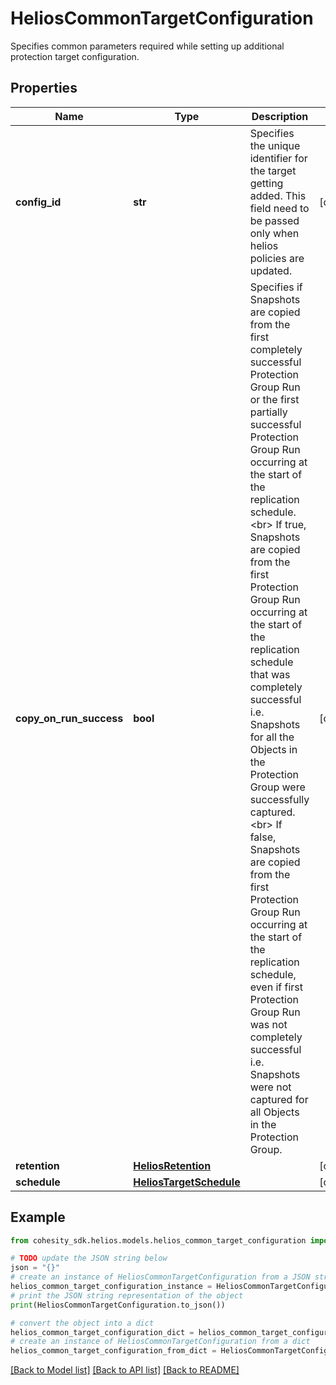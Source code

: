 # HeliosCommonTargetConfiguration

Specifies common parameters required while setting up additional protection target configuration.

## Properties

Name | Type | Description | Notes
------------ | ------------- | ------------- | -------------
**config_id** | **str** | Specifies the unique identifier for the target getting added. This field need to be passed only when helios policies are updated. | [optional] 
**copy_on_run_success** | **bool** | Specifies if Snapshots are copied from the first completely successful Protection Group Run or the first partially successful Protection Group Run occurring at the start of the replication schedule. &lt;br&gt; If true, Snapshots are copied from the first Protection Group Run occurring at the start of the replication schedule that was completely successful i.e. Snapshots for all the Objects in the Protection Group were successfully captured. &lt;br&gt; If false, Snapshots are copied from the first Protection Group Run occurring at the start of the replication schedule, even if first Protection Group Run was not completely successful i.e. Snapshots were not captured for all Objects in the Protection Group. | [optional] 
**retention** | [**HeliosRetention**](HeliosRetention.md) |  | [optional] 
**schedule** | [**HeliosTargetSchedule**](HeliosTargetSchedule.md) |  | [optional] 

## Example

```python
from cohesity_sdk.helios.models.helios_common_target_configuration import HeliosCommonTargetConfiguration

# TODO update the JSON string below
json = "{}"
# create an instance of HeliosCommonTargetConfiguration from a JSON string
helios_common_target_configuration_instance = HeliosCommonTargetConfiguration.from_json(json)
# print the JSON string representation of the object
print(HeliosCommonTargetConfiguration.to_json())

# convert the object into a dict
helios_common_target_configuration_dict = helios_common_target_configuration_instance.to_dict()
# create an instance of HeliosCommonTargetConfiguration from a dict
helios_common_target_configuration_from_dict = HeliosCommonTargetConfiguration.from_dict(helios_common_target_configuration_dict)
```
[[Back to Model list]](../README.md#documentation-for-models) [[Back to API list]](../README.md#documentation-for-api-endpoints) [[Back to README]](../README.md)


